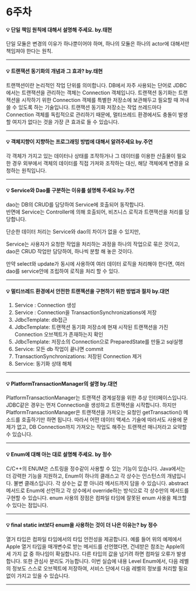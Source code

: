 # 6주차  

#### :bulb: 단일 책임 원칙에 대해서 설명해 주세요. by.태현   

단일 모듈은 변경의 이유가 하나뿐이어야 하며, 하나의 모듈은 하나의 actor에 대해서만 책임져야 한다는 원칙.

--------

#### :bulb: 트랜잭션 동기화의 개념과 그 효과? by.태현

트랜잭션이란 논리적인 작업 단위를 의미합니다. DB에서 자주 사용되는 단어로 JDBC에서는 트랜잭션을 관리하는 객체는 Connection 객체입니다. 트랜잭션 동기화는 트랜잭션을 시작하기 위한 Connection 객체를 특별한 저장소에 보관해두고 필요할 때 꺼내쓸 수 있도록 하는 기술입니다. 트랜잭션 동기화 저장소는 작업 쓰레드마다 Connection 객체를 독립적으로 관리하기 때문에, 멀티쓰레드 환경에서도 충돌이 발생할 여지가 없다는 것을 가장 큰 효과로 들 수 있습니다.

--------

#### :bulb: 객체지향이 지향하는 프로그래밍 방법에 대해서 알려주세요 by.주연

각 객체가 가지고 있는 데이터나 상태를 조작하거나 그 데이터를 이용한 산출물이 필요한 경우
외부에서 객체의 데이터를 직접 가져와 조작하는 대신, 해당 객체에게 변경을 요청하는 원칙입니다.

--------

#### :bulb: Service와 Dao를 구분하는 이유를 설명해 주세요 by.주연

dao는 DB의 CRUD를 담당하여 Service에 호출되어 동작합니다.  
반면에 Service는 Controller에 의해 호출되어, 비즈니스 로직과 트랜잭션을 처리를 담당합니다.

단순한 데이터 처리는 Service와 dao의 차이가 없을 수 있지만,  

Service는 사용자가 요청한 작업을 처리하는 과정을 하나의 작업으로 묶은 것이고, dao은 CRUD 작업만 담당하여, 하나씩 분할 해 놓은 것이다.

만약 select와 update가 동시에 사용하여 여러 데이터 로직을 처리해야 한다면, 여러 dao를 service안에 조립하여 로직을 처리 할 수 있다.

--------

#### :bulb: 멀티쓰레드 환경에서 안전한 트랜젝션을 구현하기 위한 방법과 절차 by.대연

1) Service : Connection 생성  
2) Service : Connection을 TransactionSynchronizations에 저장  
3) JdbcTemplate: db접근  
4) JdbcTemplate: 트랜잭션 동기화 저장소에 현재 시작된 트랜잭션을 가진 Connection 오브젝트가 존재하는지 확인  
5) JdbcTemplate: 저장소의 Connection으로 PreparedState를 만들고 sql실행  
6) Service: 모든 db 작업이 끝나면 commit  
7) TransactionSynchronizations: 저장된 Connection 제거  
8) Service: 동기화 상태 해체   

--------

#### :bulb: PlatformTransactionManager의 설명 by.대연

PlatformTransactionManager는 트랜잭션 경계설정을 위한 추상 인터페이스입니다. JDBC같은 경우는 먼저 Connection을 생성하고 트랜잭션을 시작합니다. 하지만 PlatformTransactionManager은
트랜잭션을 가져오는 요청인 getTransaction() 메소드를 호출하기만 하면 됩니다. 따라서 어떤 데이터 액세스 기술에 따라서도 사용에 문제가 없고, DB Connection까지 가져오는 작업도 해주는 트랜잭션 매니저라고 요약할 수 있습니다. 

--------

#### :bulb: Enum에 대해 아는 대로 설명해 주세요. by 정수

C/C++의 ENUM은 스트링을 정수같이 사용할 수 있는 기능이 있습니다.
Java에서는 더 강력한 기능을 지원하고, Enum이 하나의 클래스고 각 상수는 인스턴스의 개념입니다.
불변 클래스입니다.
각 상수는 값 뿐 아니라 메서드까지 담을 수 있습니다. abstract 메서드로 Enum에 선언하고 각 상수에서 override하는 방식으로 각 상수만의 메서드를 구현할 수 있습니다.
enum 사용의 장점은 컴파일 타임에 잘못된 enum 사용을 체크할 수 있다는 점입니다.

--------

#### :bulb: final static int보다 enum을 사용하는 것이 더 나은 이유는? by 정수

열거 타입은 컴파일 타임에서의 타입 안전성을 제공합니다.
예를 들어 위의 예제에서 Apple 열거 타입을 매개변수로 받는 메서드를 선언했다면, 건네받은 참조는 Apple의 세 가지 값 중 하나임이 확실합니다. 다른 타입의 값을 넘기려 하면 컴파일 오류가 발생합니다.
또한 관심사 분리도 가능합니다. 
이번 실습에 내용 Level Enum에서, 다음 레벨의 정보도 스스로 오브젝트에 저장하여, 서비스 단에서 다음 레벨의 정보를 처리할 필요 없이 가지고 있을 수 있습니다.

--------
